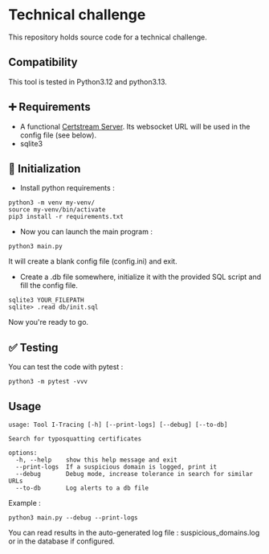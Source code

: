 # Technical challenge
This repository holds source code for a technical challenge.

## Compatibility
This tool is tested in Python3.12 and python3.13.

## :heavy_plus_sign: Requirements
- A functional [Certstream Server](https://github.com/CaliDog/certstream-server). Its websocket URL will be used in the config file (see below).
- sqlite3

## :wrench: Initialization
- Install python requirements :
```
python3 -m venv my-venv/
source my-venv/bin/activate
pip3 install -r requirements.txt
```

- Now you can launch the main program :
```
python3 main.py
```
It will create a blank config file (config.ini) and exit.

- Create a .db file somewhere, initialize it with the provided SQL script and fill the config file.
```
sqlite3 YOUR_FILEPATH
sqlite> .read db/init.sql
```

Now you're ready to go.


## :white_check_mark: Testing
You can test the code with pytest :
```
python3 -m pytest -vvv
```

## Usage
```
usage: Tool I-Tracing [-h] [--print-logs] [--debug] [--to-db]

Search for typosquatting certificates

options:
  -h, --help    show this help message and exit
  --print-logs  If a suspicious domain is logged, print it
  --debug       Debug mode, increase tolerance in search for similar URLs
  --to-db       Log alerts to a db file
```
Example :
```
python3 main.py --debug --print-logs
```

You can read results in the auto-generated log file : suspicious_domains.log or in the database if configured.